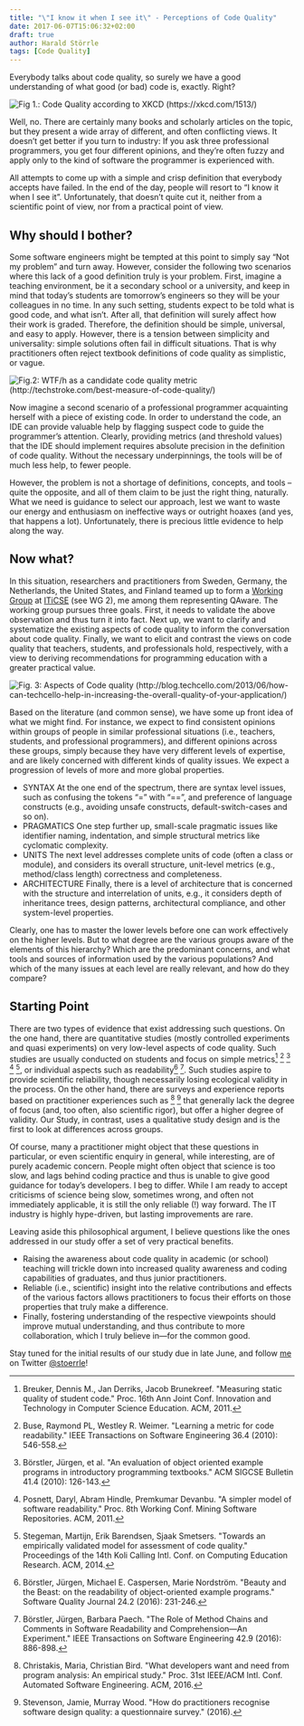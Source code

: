 ```yaml
---
title: "\"I know it when I see it\" - Perceptions of Code Quality"
date: 2017-06-07T15:06:32+02:00
draft: true
author: Harald Störrle
tags: [Code Quality]
---
```

Everybody talks about code quality, so surely we have a good understanding of what good (or bad) code is, exactly. Right?
 
![Fig 1.: Code Quality according to XKCD (https://xkcd.com/1513/)](/images/code_quality.png)

Well, no. There are certainly many books and scholarly articles on the topic, but they present a wide array of different, and often conflicting views. It doesn’t get better if you turn to industry: If you ask three professional programmers, you get four different opinions, and they’re often fuzzy and apply only to the kind of software the programmer is experienced with.

All attempts to come up with a simple and crisp definition that everybody accepts have failed. In the end of the day, people will resort to “I know it when I see it”. Unfortunately, that doesn’t quite cut it, neither from a scientific point of view, nor from a practical point of view.


## Why should I bother?
Some software engineers might be tempted at this point to simply say “Not my problem” and turn away. However, consider the following two scenarios where this lack of a good definition truly is your problem. First, imagine a teaching environment, be it a secondary school or a university, and keep in mind that today’s students are tomorrow’s engineers so they will be your colleagues in no time. In any such setting, students expect to be told what is good code, and what isn’t. After all, that definition will surely affect how their work is graded. Therefore, the definition should be simple, universal, and easy to apply. However, there is a tension between simplicity and universality: simple solutions often fail in difficult situations. That is why practitioners often reject textbook definitions of code quality as simplistic, or vague.

![Fig.2: WTF/h as a candidate code quality metric (http://techstroke.com/best-measure-of-code-quality/)](/images/WTF_per_h.png)

Now imagine a second scenario of a professional programmer acquainting herself with a piece of existing code. In order to understand the code, an IDE can provide valuable help by flagging suspect code to guide the programmer’s attention. Clearly, providing metrics (and threshold values) that the IDE should implement requires absolute precision in the definition of code quality. Without the necessary underpinnings, the tools will be of much less help, to fewer people.

However, the problem is not a shortage of definitions, concepts, and tools – quite the opposite, and all of them claim to be just the right thing, naturally. What we need is guidance to select our approach, lest we want to waste our energy and enthusiasm on ineffective ways or outright hoaxes (and yes, that happens a lot). Unfortunately, there is precious little evidence to help along the way.


## Now what?
In this situation, researchers and practitioners from Sweden, Germany, the Netherlands, the United States, and Finland teamed up to form a [Working Group](http://iticse.acm.org/working-groups-2/) at [ITiCSE](http://iticse.acm.org/) (see WG 2), me among them representing QAware. The working group pursues three goals. First, it needs to validate the above observation and thus turn it into fact. Next up, we want to clarify and systematize the existing aspects of code quality to inform the conversation about code quality. Finally, we want to elicit and contrast the views on code quality that teachers, students, and professionals hold, respectively, with a view to deriving recommendations for programming education with a greater practical value.

![Fig. 3: Aspects of Code quality (http://blog.techcello.com/2013/06/how-can-techcello-help-in-increasing-the-overall-quality-of-your-application/)](/images/Code_Quality-300x205.png)

Based on the literature (and common sense), we have some up front idea of what we might find. For instance, we expect to find consistent opinions within groups of people in similar professional situations (i.e., teachers, students, and professional programmers), and different opinions across these groups, simply because they have very different levels of expertise, and are likely concerned with different kinds of quality issues. We expect a progression of levels of more and more global properties.

* SYNTAX At the one end of the spectrum, there are syntax level issues, such as confusing the tokens “=” with “==”, and preference of language constructs (e.g., avoiding unsafe constructs, default-switch-cases and so on).
* PRAGMATICS One step further up, small-scale pragmatic issues like identifier naming, indentation, and simple structural metrics like cyclomatic complexity.
* UNITS The next level addresses complete units of code (often a class or module), and considers its overall structure, unit-level metrics (e.g., method/class length) correctness and completeness. 
* ARCHITECTURE Finally, there is a level of architecture that is concerned with the structure and interrelation of units, e.g., it considers depth of inheritance trees, design patterns, architectural compliance, and other system-level properties.

Clearly, one has to master the lower levels before one can work effectively on the higher levels. But to what degree are the various groups aware of the elements of this hierarchy? Which are the predominant concerns, and what tools and sources of information used by the various populations? And which of the many issues at each level are really relevant, and how do they compare?


## Starting Point
There are two types of evidence that exist addressing such questions. On the one hand, there are quantitative studies (mostly controlled experiments and quasi experiments) on very low-level aspects of code quality. Such studies are usually conducted on students and focus on simple metrics[^1] [^2] [^4] [^7] [^8], or individual aspects such as readability[^3] [^5]. Such studies aspire to provide scientific reliability, though necessarily losing ecological validity in the process. On the other hand, there are surveys and experience reports based on practitioner experiences such as [^6] [^9] that generally lack the degree of focus (and, too often, also scientific rigor), but offer a higher degree of validity. Our Study, in contrast, uses a qualitative study design and is the first to look at differences across groups. 

Of course, many a practitioner might object that these questions in particular, or even scientific enquiry in general, while interesting, are of purely academic concern. People might often object that science is too slow, and lags behind coding practice and thus is unable to give good guidance for today’s developers. I beg to differ. While I am ready to accept criticisms of science being slow, sometimes wrong, and often not immediately applicable, it is still the only reliable (!) way forward. The IT industry is highly hype-driven, but lasting improvements are rare. 

Leaving aside this philosophical argument, I believe questions like the ones addressed in our study offer a set of very practical benefits.

* Raising the awareness about code quality in academic (or school) teaching will trickle down into increased quality awareness and coding capabilities of graduates, and thus junior practitioners.
* Reliable (i.e., scientific) insight into the relative contributions and effects of the various factors allows practitioners to focus their efforts on those properties that truly make a difference.
* Finally, fostering understanding of the respective viewpoints should improve mutual understanding, and thus contribute to more collaboration, which I truly believe in—for the common good.

Stay tuned for the initial results of our study due in late June, and follow [me](https://about.me/stoerrle) on Twitter [@stoerrle](https://twitter.com/stoerrle)!
 
[^1]: Breuker, Dennis M., Jan Derriks, Jacob Brunekreef. "Measuring static quality of student code." Proc. 16th Ann Joint Conf. Innovation and Technology in Computer Science Education. ACM, 2011.
[^2]: Buse, Raymond PL, Westley R. Weimer. "Learning a metric for code readability." IEEE Transactions on Software Engineering 36.4 (2010): 546-558.
[^3]: Börstler, Jürgen, Michael E. Caspersen, Marie Nordström. "Beauty and the Beast: on the readability of object-oriented example programs." Software Quality Journal 24.2 (2016): 231-246.
[^4]: Börstler, Jürgen, et al. "An evaluation of object oriented example programs in introductory programming textbooks." ACM SIGCSE Bulletin 41.4 (2010): 126-143.
[^5]: Börstler, Jürgen, Barbara Paech. "The Role of Method Chains and Comments in Software Readability and Comprehension—An Experiment." IEEE Transactions on Software Engineering 42.9 (2016): 886-898.
[^6]: Christakis, Maria, Christian Bird. "What developers want and need from program analysis: An empirical study." Proc. 31st IEEE/ACM Intl. Conf. Automated Software Engineering. ACM, 2016.
[^7]: Posnett, Daryl, Abram Hindle, Premkumar Devanbu. "A simpler model of software readability." Proc. 8th Working Conf. Mining Software Repositories. ACM, 2011.
[^8]: Stegeman, Martijn, Erik Barendsen, Sjaak Smetsers. "Towards an empirically validated model for assessment of code quality." Proceedings of the 14th Koli Calling Intl. Conf. on Computing Education Research. ACM, 2014.
[^9]: Stevenson, Jamie, Murray Wood. "How do practitioners recognise software design quality: a questionnaire survey." (2016).
